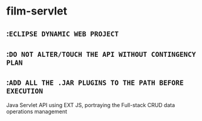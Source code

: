 # film-servlet

## :```ECLIPSE DYNAMIC WEB PROJECT ```
## :```DO NOT ALTER/TOUCH THE API WITHOUT CONTINGENCY PLAN  ```
## :```ADD ALL THE .JAR PLUGINS TO THE PATH BEFORE EXECUTION ```
Java Servlet API using EXT JS, portraying the Full-stack CRUD data operations management
